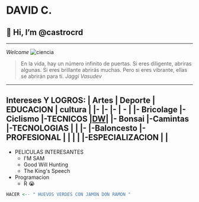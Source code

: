 # **DAVID C.**
## 👋 Hi, I’m @castrocrd
---
_Welcome_ ![ciencia](https://exoplanets.nasa.gov/assets/content/planets/neptunelike.jpg) 
> En la vida, hay un número infinito de puertas. Si eres diligente, abriras algunas. Si eres brillante abrirás muchas. Pero si eres vibrante, ellas se abrirán para ti. _Jaggi Vasudev_
---
**Intereses Y LOGROS:** 
| Artes       | Deporte         | EDUCACION        | cultura                                  | 
|-            |-                |-                 | -                                        |
|-  Bricolage |-Ciclismo        |-TECNICOS         |[DW](https://www.dw.com/es/cultura/s-7570)| 
|-  Bonsai    |-Camintas        |-TECNOLOGIAS      |                                          |
|-            |-Baloncesto      |-PROFESIONAL      |                                          |
|             |                 |-ESPECIALIZACION  |                                          |
---
- PELICULAS INTERESANTES
  - I'M SAM
  - Good Will Hunting
  - The King's Speech
- Programacion
  - R 😭

``` R
HACER <-- " HUEVOS VERDES CON JAMÓN DON RAMÓN "
```
